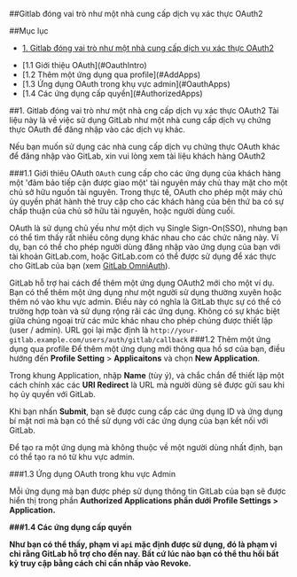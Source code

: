 ##Gitlab đóng vai trò như một nhà cung cấp dịch vụ xác thực OAuth2

##Mục lục

- [1. Gitlab đóng vai trò như một nhà cung cấp dịch vụ xác thực OAuth2](#GitLabasOAuth2)
<ul>
<li>[1.1 Giới thiệu OAuth](#OauthIntro)</li>
<li>[1.2 Thêm một ứng dụng qua profile](#AddApps)</li>
<li>[1.3 Ứng dụng OAuth trong khụ vực admin](#OauthApps)</li>
<li>[1.4 Các ứng dụng cấp quyền](#AuthorizedApps)</li>
</ul>


<a name="GitLabasOAuth2"></a>
##1. Gitlab đóng vai trò như một nhà cng cấp dịch vụ xác thực OAuth2
<a name="OAuthIntro"></a>
Tài liệu này là về việc sử dụng GitLab như một nhà cung cấp dịch vụ chứng thực OAuth để đăng nhập vào các dịch vụ khác. 

Nếu bạn muốn sử dụng các nhà cung cấp dịch vụ chứng thực OAuth khác để đăng nhập vào GitLab, xin vui lòng xem tài liệu khách hàng OAuth2

###1.1 Giới thiêu OAuth
<a name="AddApps"></a>
`OAuth` cung cấp cho các ứng dụng của khách hàng một 'đảm bảo tiếp cận được giao một' tài nguyên máy chủ thay mặt cho một chủ sở hữu nguồn tài nguyên. Trong thực tế, OAuth cho phép một máy chủ ủy quyền phát hành thẻ truy cập cho các khách hàng của bên thứ ba có sự chấp thuận của chủ sở hữu tài nguyên, hoặc người dùng cuối.

OAuth là sử dụng chủ yếu như một dịch vụ Single Sign-On(SSO), nhưng bạn có thể tìm thấy rất nhiều công dụng khác nhau cho các chức năng này. Ví dụ, bạn có thể cho phép người dùng đăng nhập vào ứng dụng của bạn với tài khoản GitLab.com, hoặc GitLab.com có thể được sử dụng để xác thực cho GitLab của bạn (xem [GitLab OmniAuth](https://docs.gitlab.com/ce/integration/gitlab.html)).

GitLab hỗ trợ hai cách để thêm một ứng dụng OAuth2 mới cho một ví dụ. Bạn có thể thêm một ứng dụng như một người sử dụng thường xuyên hoặc thêm nó vào khu vực admin. Điều này có nghĩa là GitLab thực sự có thể có trường hợp toàn và sử dụng rộng rãi các ứng dụng. Không có sự khác biệt giữa chúng ngoại trừ các mức khác nhau cho phép chúng được thiết lập (user / admin). URL gọi lại mặc định là `http://your-gitlab.example.com/users/auth/gitlab/callback`
###1.2 Thêm một ứng dụng qua profile
<a name="OAuthApps"></a>
Để thêm một ứng dụng mới thông qua hồ sơ của bạn, điều hướng đến <b>Profile Setting</b> > <b>Applicaitons</b> và chọn <b>New Application</b>.

Trong khung Application, nhập <b>Name</b> (tùy ý), và chắc chắn để thiết lập một cách chính xác các <b>URI Redirect</b> là URL mà người dùng sẽ được gửi sau khi họ ủy quyền với GitLab.

Khi bạn nhấn <b>Submit</b>, bạn sẽ được cung cấp các ứng dụng ID và ứng dụng bí mật nơi mà bạn có thể sử dụng với các ứng dụng của bạn kết nối với GitLab.

Để tạo ra một ứng dụng mà không thuộc về một người dùng nhất định, bạn có thể tạo ra nó từ khu vực admin.

###1.3 Ứng dụng OAuth trong khu vực Admin
<a name="OauthApps"></a>

Mỗi ứng dụng mà bạn được phép sử dụng thông tin GitLab của bạn sẽ được hiển thị trong phần <b>Authorized Applications<b/> phần dưới <b>Profile Settings > Application</b>.

###1.4 Các ứng dụng cấp quyền
<a name="AuthorizedApps"></a>

Như bạn có thể thấy, phạm vi `api` mặc định được sử dụng, đó là phạm vi chỉ rằng GitLab hỗ trợ cho đến nay. Bất cứ lúc nào bạn có thể thu hồi bất kỳ truy cập bằng cách chỉ cần nhấp vào <b>Revoke</b>.
